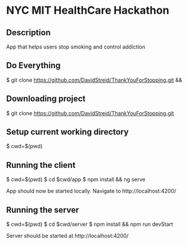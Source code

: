 # NYC MIT HealthCare Hackathon 

## Description
App that helps users stop smoking and control addiction

## Do Everything
$ git clone https://github.com/DavidStreid/ThankYouForStopping.git && 


## Downloading project
$ git clone https://github.com/DavidStreid/ThankYouForStopping.git

## Setup current working directory
$ cwd=$(pwd)

## Running the client
$ cwd=$(pwd)
$ cd $cwd/app 
$ npm install && ng serve

App should now be started locally. Navigate to http://localhost:4200/ 

## Running the server
$ cwd=$(pwd)
$ cd $cwd/server
$ npm install && npm run devStart

Server should be started at http://localhost:4200/ 
